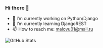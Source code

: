 ### Hi there 👋

<!--
**qwerty1501/qwerty1501** is a ✨ _special_ ✨ repository because its `README.md` (this file) appears on your GitHub profile.

Here are some ideas to get you started:
-->
- 🔭 I’m currently working on Python/Django
- 🌱 I’m currently learning DjangoREST
- 📫 How to reach me: malovu01@mail.ru

![GitHub Stats](https://github-readme-stats.vercel.app/api?username=qwerty1501&theme=radical)

